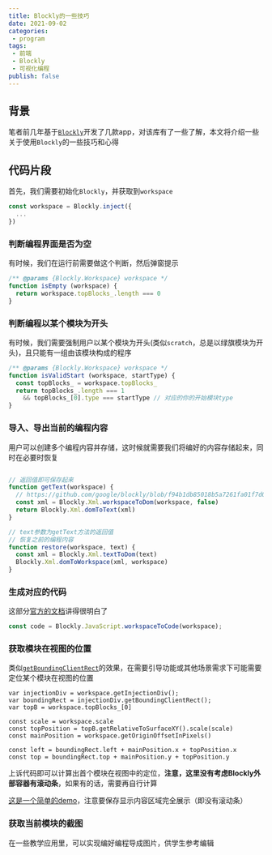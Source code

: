 ```yaml
---
title: Blockly的一些技巧
date: 2021-09-02
categories:
 - program
tags:
 - 前端
 - Blockly
 - 可视化编程
publish: false
---
```


## 背景

笔者前几年基于[`Blockly`](https://developers.google.com/blockly)开发了几款app，对该库有了一些了解，本文将介绍一些关于使用`Blockly`的一些技巧和心得


## 代码片段

首先，我们需要初始化`Blockly`，并获取到`workspace`

```js
const workspace = Blockly.inject({
  ...
})

```

### 判断编程界面是否为空

有时候，我们在运行前需要做这个判断，然后弹窗提示

```js
/** @params {Blockly.Workspace} workspace */
function isEmpty (workspace) {
  return workspace.topBlocks_.length === 0
}
```

### 判断编程以某个模块为开头

有时候，我们需要强制用户以某个模块为开头(类似`scratch`，总是以绿旗模块为开头)，且只能有一组由该模块构成的程序

```js
/** @params {Blockly.Workspace} workspace */
function isValidStart (workspace, startType) {
  const topBlocks_ = workspace.topBlocks_
  return topBlocks_.length === 1
    && topBlocks_[0].type === startType // 对应的你的开始模块type
}
```

### 导入、导出当前的编程内容

用户可以创建多个编程内容并存储，这时候就需要我们将编好的内容存储起来，同时在必要时恢复

```js

// 返回值即可保存起来
function getText(workspace) {
  // https://github.com/google/blockly/blob/f94b1db85018b5a7261fa01f7d04cd5c8367fe2c/core/xml.js#L42
  const xml = Blockly.Xml.workspaceToDom(workspace, false)
  return Blockly.Xml.domToText(xml)
}

// text参数为getText方法的返回值
// 恢复之前的编程内容
function restore(workspace, text) {
  const xml = Blockly.Xml.textToDom(text)
  Blockly.Xml.domToWorkspace(xml, workspace)
}

```

### 生成对应的代码

这部分[官方的文档](https://developers.google.com/blockly/guides/configure/web/code-generators)讲得很明白了

```js
const code = Blockly.JavaScript.workspaceToCode(workspace);
```

### 获取模块在视图的位置

类似[`getBoundingClientRect`](https://developer.mozilla.org/en-US/docs/Web/API/Element/getBoundingClientRect)的效果，在需要引导功能或其他场景需求下可能需要定位某个模块在视图的位置

```js{8,9}
var injectionDiv = workspace.getInjectionDiv();
var boundingRect = injectionDiv.getBoundingClientRect();
var topB = workspace.topBlocks_[0]

const scale = workspace.scale
const topPosition = topB.getRelativeToSurfaceXY().scale(scale)
const mainPosition = workspace.getOriginOffsetInPixels()

const left = boundingRect.left + mainPosition.x + topPosition.x
const top = boundingRect.top + mainPosition.y + topPosition.y
```

上诉代码即可以计算出首个模块在视图中的定位，**注意，这里没有考虑Blockly外部容器有滚动条**，如果有的话，需要再自行计算

[这是一个简单的demo](https://codepen.io/action-hong/pen/GRENeKe)，注意要保存显示内容区域完全展示（即没有滚动条）

### 获取当前模块的截图

在一些教学应用里，可以实现编好编程导成图片，供学生参考编辑

```

```